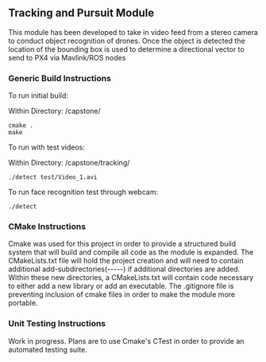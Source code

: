 ## Tracking and Pursuit Module ##

This module has been developed to take in video feed from a stereo camera to 
conduct object recognition of drones. Once the object is detected the location 
of the bounding box is used to determine a directional vector to send to PX4 via
Mavlink/ROS nodes


### Generic Build Instructions ### 

To run initial build:

Within Directory: /capstone/

    cmake .
    make

To run with test videos:

Within Directory: /capstone/tracking/

    ./detect test/Video_1.avi

To run face recognition test through webcam:

    ./detect


### CMake Instructions ###

Cmake was used for this project in order to provide a structured build system
that will build and compile all code as the module is expanded. The CMakeLists.txt 
file will hold the project creation and will need to contain additional 
add-subdirectories(-----) if additional directories are added. Within these new 
directories, a CMakeLists.txt will contain code necessary to either add a new 
library or add an executable. The .gitignore file is preventing inclusion of 
cmake files in order to make the module more portable.


### Unit Testing Instructions ###

Work in progress. Plans are to use Cmake's CTest in order to provide an automated
testing suite.
